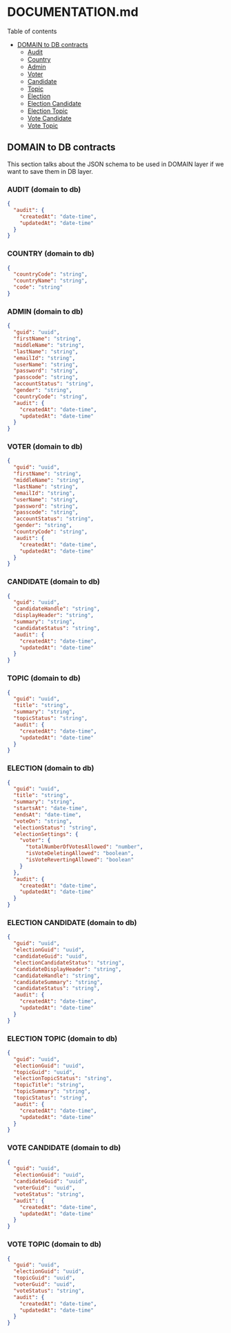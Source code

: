 # DOCUMENTATION.md

Table of contents

* [DOMAIN to DB contracts](#domain-to-db-contracts)
  * [Audit](#audit-domain-to-db)
  * [Country](#country-domain-to-db)
  * [Admin](#admin-domain-to-db)
  * [Voter](#voter-domain-to-db)
  * [Candidate](#candidate-domain-to-db)
  * [Topic](#topic-domain-to-db)
  * [Election](#election-domain-to-db)
  * [Election Candidate](#election-candidate-domain-to-db)
  * [Election Topic](#election-topic-domain-to-db)
  * [Vote Candidate](#vote-candidate-domain-to-db)
  * [Vote Topic](#vote-topic-domain-to-db)

## DOMAIN to DB contracts

This section talks about the JSON schema to be used in DOMAIN layer if we want to save them in DB layer.

### AUDIT (domain to db)

```json
{
  "audit": {
    "createdAt": "date-time",
    "updatedAt": "date-time"
  }
}
```

### COUNTRY (domain to db)

```json
{
  "countryCode": "string",
  "countryName": "string",
  "code": "string"
}
```

### ADMIN (domain to db)

```json
{
  "guid": "uuid",
  "firstName": "string",
  "middleName": "string",
  "lastName": "string",
  "emailId": "string",
  "userName": "string",
  "password": "string",
  "passcode": "string",
  "accountStatus": "string",
  "gender": "string",
  "countryCode": "string",
  "audit": {
    "createdAt": "date-time",
    "updatedAt": "date-time"
  }
}
```

### VOTER (domain to db)

```json
{
  "guid": "uuid",
  "firstName": "string",
  "middleName": "string",
  "lastName": "string",
  "emailId": "string",
  "userName": "string",
  "password": "string",
  "passcode": "string",
  "accountStatus": "string",
  "gender": "string",
  "countryCode": "string",
  "audit": {
    "createdAt": "date-time",
    "updatedAt": "date-time"
  }
}
```

### CANDIDATE (domain to db)

```json
{
  "guid": "uuid",
  "candidateHandle": "string",
  "displayHeader": "string",
  "summary": "string",
  "candidateStatus": "string",
  "audit": {
    "createdAt": "date-time",
    "updatedAt": "date-time"
  }
}
```

### TOPIC (domain to db)

```json
{
  "guid": "uuid",
  "title": "string",
  "summary": "string",
  "topicStatus": "string",
  "audit": {
    "createdAt": "date-time",
    "updatedAt": "date-time"
  }
}
```

### ELECTION (domain to db)

```json
{
  "guid": "uuid",
  "title": "string",
  "summary": "string",
  "startsAt": "date-time",
  "endsAt": "date-time",
  "voteOn": "string",
  "electionStatus": "string",
  "electionSettings": {
    "voter": {
      "totalNumberOfVotesAllowed": "number",
      "isVoteDeletingAllowed": "boolean",
      "isVoteRevertingAllowed": "boolean"
    }
  },
  "audit": {
    "createdAt": "date-time",
    "updatedAt": "date-time"
  }
}
```

### ELECTION CANDIDATE (domain to db)

```json
{
  "guid": "uuid",
  "electionGuid": "uuid",
  "candidateGuid": "uuid",
  "electionCandidateStatus": "string",
  "candidateDisplayHeader": "string",
  "candidateHandle": "string",
  "candidateSummary": "string",
  "candidateStatus": "string",
  "audit": {
    "createdAt": "date-time",
    "updatedAt": "date-time"
  }
}
```

### ELECTION TOPIC (domain to db)

```json
{
  "guid": "uuid",
  "electionGuid": "uuid",
  "topicGuid": "uuid",
  "electionTopicStatus": "string",
  "topicTitle": "string",
  "topicSummary": "string",
  "topicStatus": "string",
  "audit": {
    "createdAt": "date-time",
    "updatedAt": "date-time"
  }
}
```

### VOTE CANDIDATE (domain to db)

```json
{
  "guid": "uuid",
  "electionGuid": "uuid",
  "candidateGuid": "uuid",
  "voterGuid": "uuid",
  "voteStatus": "string",
  "audit": {
    "createdAt": "date-time",
    "updatedAt": "date-time"
  }
}
```

### VOTE TOPIC (domain to db)

```json
{
  "guid": "uuid",
  "electionGuid": "uuid",
  "topicGuid": "uuid",
  "voterGuid": "uuid",
  "voteStatus": "string",
  "audit": {
    "createdAt": "date-time",
    "updatedAt": "date-time"
  }
}
```



